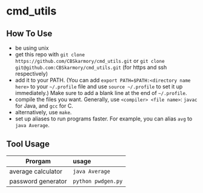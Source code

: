 # cmd_utils

## How To Use
 - be using unix
 - get this repo with `git clone https://github.com/CBSkarmory/cmd_utils.git` or 
 `git clone git@github.com:CBSkarmory/cmd_utils.git` (for https and ssh respectively)
 - add it to your PATH. (You can add `export PATH=$PATH:<directory name here>` to 
 your `~/.profile` file and use `source ~/.profile` to set it up immediately.) 
 Make sure to add a blank line at the end of `~/.profile`.
 - compile the files you want. Generally, use `<compiler> <file name>`: `javac` for Java, and `gcc` for C. 
 - alternatively, use `make`.
 - set up aliases to run programs faster. For example, you can alias `avg` to `java Average`.

## Tool Usage
|Prorgam|usage                       |
|-------|:---------------------------|
|average calculator|`java Average`|
|password generator|`python pwdgen.py`|
